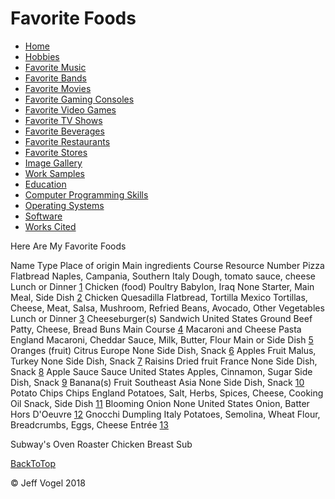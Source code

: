 <head>
	<link href="Website About Me - mobile.md" rel="stylesheet"/>
	</head>
<body onload="FavoriteFoodsProcess()">
		<div id = "header">
			<h1>Favorite Foods</h1>
		</div>
		<div class="nav">
			<ul>
				<li><a href="Website About Me - Main - mobile.md">Home</a></li>
				<li><a href="Website About Me - Hobbies - mobile.md">Hobbies</a></li>
				<li><a href="Website About Me - Favorite Music - mobile.md">Favorite Music</a></li>
				<li><a href="Website About Me - Favorite Bands - mobile.md">Favorite Bands</a></li>
				<li><a href="Website About Me - Favorite Movies - mobile.md">Favorite Movies</a></li>
				<li><a href="Website About Me - Favorite Gaming Consoles - mobile.md">Favorite Gaming Consoles</a></li>
				<li><a href="Website About Me - Favorite Video Games - mobile.md">Favorite Video Games</a></li>
				<li><a href="Website About Me - Favorite TV Shows - mobile.md">Favorite TV Shows</a></li>
				<li><a href="Website About Me - Favorite Beverages - mobile.md">Favorite Beverages</a></li>
				<li><a href="Website About Me - Favorite Restaurants - mobile.md">Favorite Restaurants</a></li>
				<li><a href="Website About Me - Favorite Stores - mobile.md">Favorite Stores</a></li>
				<li><a href="Website About Me - Image Gallery - mobile.md">Image Gallery</a></li>
				<li><a href="Website About Me - Work Samples - mobile.md">Work Samples</a></li>
				<li><a href="Website About Me - Education - mobile.md">Education</a></li>
				<li><a href="Website About Me - Computer Programming Skills - mobile.md">Computer Programming Skills</a></li>
				<li><a href="Website About Me - Operating Systems - mobile.md">Operating Systems</a></li>
				<li><a href="Website About Me - Software - mobile.md">Software</a></li>
				<li><a href="Website About Me - Works Cited - mobile.md">Works Cited</a></li>
			</ul>
		</div>
		<div id = "content">
			<p>Here Are My Favorite Foods</p>
			<div id = "myFavoriteFoodsDivElement">
				<tr>
						<th>Name</th>
						<th>Type</th>
						<th>Place of origin</th>
						<th>Main ingredients</th>
						<th>Course</th>
						<th>Resource Number</th>
					</tr>
					<tr>
						<td>Pizza</td>
						<td>Flatbread</td>
						<td>Naples, Campania, Southern Italy</td>
						<td>Dough, tomato sauce, cheese</td>
						<td>Lunch or Dinner</td>
						<td><a href="Website About Me - Works Cited - mobile.md">1</a></td>
					</tr>
					<tr>
						<td>Chicken (food)</td>
						<td>Poultry</td>
						<td>Babylon, Iraq</td>
						<td>None</td>
						<td>Starter, Main Meal, Side Dish</td>
						<td><a href="Website About Me - Works Cited - mobile.md">2</a></td>
					</tr>
					<tr>
						<td>Chicken Quesadilla</td>
						<td>Flatbread, Tortilla</td>
						<td>Mexico</td>
						<td>Tortillas, Cheese, Meat, Salsa, Mushroom, Refried Beans, Avocado, Other Vegetables</td>
						<td>Lunch or Dinner</td>
						<td><a href="Website About Me - Works Cited - mobile.md">3</a></td>
					</tr>
					<tr>
						<td>Cheeseburger(s)</td>
						<td>Sandwich</td>
						<td>United States</td>
						<td>Ground Beef Patty, Cheese, Bread Buns</td>
						<td>Main Course</td>
						<td><a href="Website About Me - Works Cited - mobile.md">4</a></td>
					</tr>
					<tr>
						<td>Macaroni and Cheese</td>
						<td>Pasta</td>
						<td>England</td>
						<td>Macaroni, Cheddar Sauce, Milk, Butter, Flour</td>
						<td>Main or Side Dish</td>
						<td><a href="Website About Me - Works Cited - mobile.md">5</a></td>
					</tr>
					<tr>
						<td>Oranges (fruit)</td>
						<td>Citrus</td>
						<td>Europe</td>
						<td>None</td>
						<td>Side Dish, Snack</td>
						<td><a href="Website About Me - Works Cited - mobile.md">6</a></td>
					</tr>
					<tr>
						<td>Apples</td>
						<td>Fruit</td>
						<td>Malus, Turkey</td>
						<td>None</td>
						<td>Side Dish, Snack</td>
						<td><a href="Website About Me - Works Cited - mobile.md">7</a></td>
					</tr>
					<tr>
						<td>Raisins</td>
						<td>Dried fruit</td>
						<td>France</td>
						<td>None</td>
						<td>Side Dish, Snack</td>
						<td><a href="Website About Me - Works Cited - mobile.md">8</a></td>
					</tr>
					<tr>
						<td>Apple Sauce</td>
						<td>Sauce</td>
						<td>United States</td>
						<td>Apples, Cinnamon, Sugar</td>
						<td>Side Dish, Snack</td>
						<td><a href="Website About Me - Works Cited - mobile.md">9</a></td>
					</tr>
					<tr>
						<td>Banana(s)</td>
						<td>Fruit</td>
						<td>Southeast Asia</td>
						<td>None</td>
						<td>Side Dish, Snack</td>
						<td><a href="Website About Me - Works Cited - mobile.md">10</a></td>
					</tr>
					<tr>
						<td>Potato Chips</td>
						<td>Chips</td>
						<td>England</td>
						<td>Potatoes, Salt, Herbs, Spices, Cheese, Cooking Oil</td>
						<td>Snack, Side Dish</td>
						<td><a href="Website About Me - Works Cited - mobile.md">11</a></td>
					</tr>
					<tr>
						<td>Blooming Onion</td>
						<td>None</td>
						<td>United States</td>
						<td>Onion, Batter</td>
						<td>Hors D'Oeuvre</td>
						<td><a href="Website About Me - Works Cited - mobile.md">12</a></td>
					</tr>
					<tr>
						<td>Gnocchi</td>
						<td>Dumpling</td>
						<td>Italy</td>
						<td>Potatoes, Semolina, Wheat Flour, Breadcrumbs, Eggs, Cheese</td>
						<td>Entr&eacute;e</td>
						<td><a href="Website About Me - Works Cited - mobile.md">13</a></td>
					</tr>
				</table>
				<p>Subway's Oven Roaster Chicken Breast Sub</p>
			</div>
		</div>
		<div id = "backToTop">
			<a href = "Website About Me - Favorite Foods - mobile.md">BackToTop</a>
		</div>
		<div id = "footer">
			<p>&copy; Jeff Vogel 2018</p>
		</div>
	</body>
